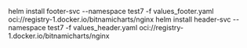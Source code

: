 helm install footer-svc --namespace test7 -f values_footer.yaml oci://registry-1.docker.io/bitnamicharts/nginx
helm install header-svc --namespace test7 -f values_header.yaml oci://registry-1.docker.io/bitnamicharts/nginx